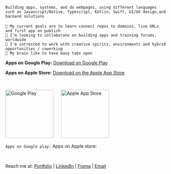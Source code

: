 
`Building apps, systems, and do webpages, using different languages such as Javascript/Native, Typescript, Kotlin, Swift, UI/UX design,and backend solutions`
<br>
<br>
`🎯 My current goals are to learn connect repos to domains, live URLs and first app on publish`
<br>
`💞️ I’m looking to collaborate on building apps and training forums, worldwide`
<br>
`💼 I'm intrested to work with creative spirits, environments and hybrid opportunities / coworking`
<br>
`🧠 My brain like to have many tabs open`
<br>

<p>
  <strong>Apps on Google Play:</strong>
  <a href="https://play.google.com/store/apps/details?id=com.example.app" target="_blank">Download on Google Play</a>
</p>

<p>
  <strong>Apps on Apple Store:</strong>
  <a href="https://apps.apple.com/us/app/example-app/id123456789" target="_blank">Download on the Apple App Store</a>
</p>

<br> <!-- Line break to give some space -->

<p>

  <a href="https://play.google.com/store/apps/details?id=com.example.app" target="_blank"><img src="https://upload.wikimedia.org/wikipedia/commons/thumb/a/a9/Google_Play_Store_Icon.svg/1024px-Google_Play_Store_Icon.svg.png" alt="Google Play" style="width: 150px; margin-right: 20px;"></a>
  <a href="https://apps.apple.com/us/app/example-app/id123456789" target="_blank"><img src="https://upload.wikimedia.org/wikipedia/commons/thumb/3/36/Apple_App_Store_logo.svg/1024px-Apple_App_Store_logo.svg.png" alt="Apple App Store" style="width: 150px;"></a>
</p>

`Apps on Google play:`    Apps on Apple store: 
<br>

<br>


Reach me at: [Portfolio](https://yourwebsite.com) |  [LinkedIn](https://linkedin.com/in/natalie-samaan-5a0588353)  |  [Figma](https://www.figma.com) | [Email](mailto:natalie.samaan1@gmail.com)

<!---
ns-develops/ns-develops is a ✨ special ✨ repository because its `README.md` (this file) appears on your GitHub profile.
You can click the Preview link to take a look at your changes. 
- 👀 I’m interested in crud operations, systems, web development, building apps and new stuff!
[<img src="https://github.com/user-attachments/assets/b5321de8-5558-4b4a-b540-819dd002a404" width="20">]([https://yourwebsite.com)
- 📫 How to reach me test.tt9061030@gmail.com
`<p style="font-size:20px;"> <strong>Building apps, systems, and do webpages, using different languages such as Javascript/Native, Typescript, Kotlin, Swift, UI/UX design,and backend solutions </strong></p>`

